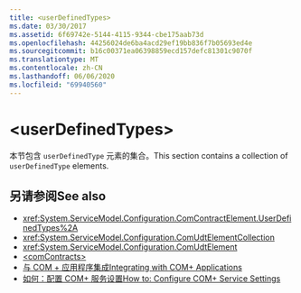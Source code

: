 ```yaml
---
title: <userDefinedTypes>
ms.date: 03/30/2017
ms.assetid: 6f69742e-5144-4115-9344-cbe175aab73d
ms.openlocfilehash: 44256024de6ba4acd29ef19bb836f7b05693ed4e
ms.sourcegitcommit: b16c00371ea06398859ecd157defc81301c9070f
ms.translationtype: MT
ms.contentlocale: zh-CN
ms.lasthandoff: 06/06/2020
ms.locfileid: "69940560"
---
```

# \<userDefinedTypes>
<span data-ttu-id="cde44-101">本节包含 `userDefinedType` 元素的集合。</span><span class="sxs-lookup"><span data-stu-id="cde44-101">This section contains a collection of `userDefinedType` elements.</span></span>  
  
## <a name="see-also"></a><span data-ttu-id="cde44-102">另请参阅</span><span class="sxs-lookup"><span data-stu-id="cde44-102">See also</span></span>

- <xref:System.ServiceModel.Configuration.ComContractElement.UserDefinedTypes%2A>
- <xref:System.ServiceModel.Configuration.ComUdtElementCollection>
- <xref:System.ServiceModel.Configuration.ComUdtElement>
- [\<comContracts>](comcontracts.md)
- [<span data-ttu-id="cde44-103">与 COM + 应用程序集成</span><span class="sxs-lookup"><span data-stu-id="cde44-103">Integrating with COM+ Applications</span></span>](../../../wcf/feature-details/integrating-with-com-plus-applications.md)
- [<span data-ttu-id="cde44-104">如何：配置 COM+ 服务设置</span><span class="sxs-lookup"><span data-stu-id="cde44-104">How to: Configure COM+ Service Settings</span></span>](../../../wcf/feature-details/how-to-configure-com-service-settings.md)
